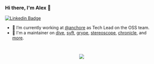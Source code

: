 <!--
**wagoodman/wagoodman** is a ✨ _special_ ✨ repository because its `README.md` (this file) appears on your GitHub profile.

Here are some ideas to get you started:

- 🔭 I’m currently working on ...
- 🌱 I’m currently learning ...
- 👯 I’m looking to collaborate on ...
- 🤔 I’m looking for help with ...
- 💬 Ask me about ...
- 📫 How to reach me: ...
- 😄 Pronouns: ...
- ⚡ Fun fact: ...
-->

### Hi there, I'm Alex 👋 

[![Linkedin Badge](https://img.shields.io/badge/alex%20goodman-0A66C2?style=flat-square&logo=Linkedin&logoColor=white&labelColor=0A66C2&link=https://www.linkedin.com/in/alexgoodman87/)](https://www.linkedin.com/in/alexgoodman87/)

- 🔭 I’m currently working at [@anchore](https://github.com/anchore) as Tech Lead on the OSS team.
- 🌱 I'm a maintainer on [dive](https://github.com/wagoodman/dive), [syft](https://github.com/anchore/syft), [grype](https://github.com/anchore/grype), [stereoscope](https://github.com/anchore/stereoscope), [chronicle](https://github.com/anchore/chronicle), and [more](https://github.com/wagoodman?tab=repositories&q=&type=source&language=&sort=).
<br>
<p align="center">
  <img src="https://github-readme-stats.vercel.app/api?username=wagoodman&show_icons=true&count_private=true&custom_title=Github%20Stats&theme=dracula&include_all_commits=true">
</p>
